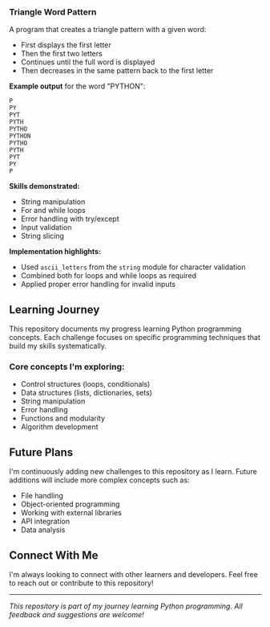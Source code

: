 ### Triangle Word Pattern

A program that creates a triangle pattern with a given word:
- First displays the first letter
- Then the first two letters
- Continues until the full word is displayed
- Then decreases in the same pattern back to the first letter

**Example output** for the word "PYTHON":
```
P
PY
PYT
PYTH
PYTHO
PYTHON
PYTHO
PYTH
PYT
PY
P
```

**Skills demonstrated:**
- String manipulation
- For and while loops
- Error handling with try/except
- Input validation
- String slicing

**Implementation highlights:**
- Used `ascii_letters` from the `string` module for character validation
- Combined both for loops and while loops as required
- Applied proper error handling for invalid inputs

## Learning Journey

This repository documents my progress learning Python programming concepts. Each challenge focuses on specific programming techniques that build my skills systematically.

### Core concepts I'm exploring:

- Control structures (loops, conditionals)
- Data structures (lists, dictionaries, sets)
- String manipulation
- Error handling
- Functions and modularity
- Algorithm development

## Future Plans

I'm continuously adding new challenges to this repository as I learn. Future additions will include more complex concepts such as:

- File handling
- Object-oriented programming
- Working with external libraries
- API integration
- Data analysis

## Connect With Me

I'm always looking to connect with other learners and developers. Feel free to reach out or contribute to this repository!

---

*This repository is part of my journey learning Python programming. All feedback and suggestions are welcome!*